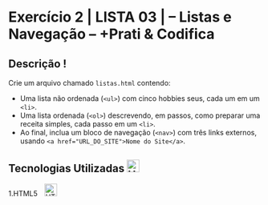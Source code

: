  # Exercício 2 | LISTA 03 | – Listas e Navegação – +Prati & Codifica 
## Descrição !
Crie um arquivo chamado `listas.html` contendo:

- Uma lista não ordenada (`<ul>`) com cinco hobbies seus, cada um em um `<li>`.
- Uma lista ordenada (`<ol>`) descrevendo, em passos, como preparar uma receita simples, cada passo em um `<li>`.
- Ao final, inclua um bloco de navegação (`<nav>`) com três links externos, usando `<a href="URL_DO_SITE">Nome do Site</a>`.

## Tecnologias Utilizadas <img src="https://raw.githubusercontent.com/Tarikul-Islam-Anik/Animated-Fluent-Emojis/master/Emojis/Objects/Hammer.png" alt="Hammer" width="25" height="25" />

1.HTML5 <img src="https://skillicons.dev/icons?i=html" alt="HTML5"  width="25" height="25" style="margin-left: 10px;" />
